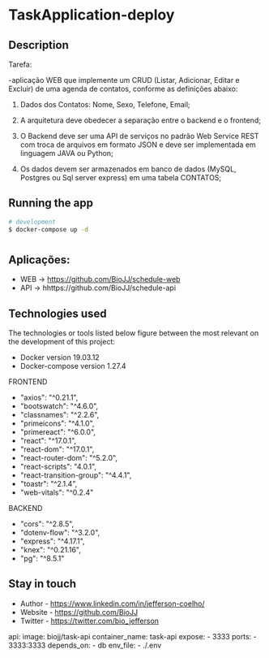 # TaskApplication-deploy


## Description

Tarefa: 

-aplicação WEB que implemente um CRUD (Listar, Adicionar, Editar e Excluir) de uma agenda de contatos, conforme as definições abaixo:

 

1. Dados dos Contatos: Nome, Sexo, Telefone, Email;

2. A arquitetura deve obedecer a separação entre o backend e o frontend;

3. O Backend deve ser uma API de serviços no padrão Web Service REST com troca de arquivos em formato JSON e deve ser implementada em linguagem JAVA ou Python;

4. Os dados devem ser armazenados em banco de dados (MySQL, Postgres ou Sql server express) em uma tabela CONTATOS;

## Running the app

```bash
# development
$ docker-compose up -d


```

#
## Aplicações:
- WEB -> https://github.com/BioJJ/schedule-web
- API -> hhttps://github.com/BioJJ/schedule-api

## Technologies used
The technologies or tools listed below figure between the most relevant on the development of this project:

- Docker version 19.03.12
- Docker-compose version 1.27.4


FRONTEND
   - "axios": "^0.21.1",
   - "bootswatch": "^4.6.0",
   - "classnames": "^2.2.6",
   - "primeicons": "^4.1.0",
   - "primereact": "^6.0.0",
   - "react": "^17.0.1",
   - "react-dom": "^17.0.1",
   - "react-router-dom": "^5.2.0",
   - "react-scripts": "4.0.1",
   - "react-transition-group": "^4.4.1",
   - "toastr": "^2.1.4",
   - "web-vitals": "^0.2.4"

BACKEND
   - "cors": "^2.8.5",
   - "dotenv-flow": "^3.2.0",
   - "express": "^4.17.1",
   - "knex": "^0.21.16",
   - "pg": "^8.5.1"
 

## Stay in touch

- Author - https://www.linkedin.com/in/jefferson-coelho/
- Website - https://github.com/BioJJ
- Twitter - https://twitter.com/bio_jefferson




 api:
      image: biojj/task-api
      container_name: task-api
      expose: 
        - 3333
      ports: 
       - 3333:3333
      depends_on: 
       - db
      env_file: 
       - ./.env
